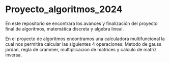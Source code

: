 # Proyecto_algoritmos_2024
En este repositorio se encontrara los avances y finalización del proyecto final de algoritmos, matemática discreta y algebra lineal.

En el proyecto de algoritmos encontramos una calculadora multifuncional la cual nos permitira calcular las siguientes 4 operaciones: Metodo de gauss jordan, regla de crammer, multiplicacion de matrices y calculo de matriz inversa.
